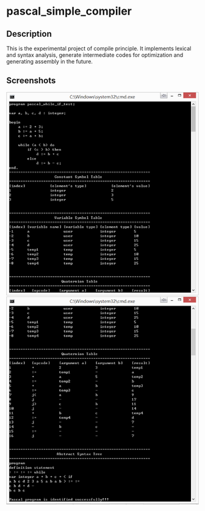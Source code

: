 # pascal_simple_compiler

## Description
This is the experimental project of compile principle. It implements lexical and syntax analysis, generate intermediate codes for optimization and generating assembly in the future.

## Screenshots
![pascal_simple_compiler_a](.images/pascal_simple_compiler_a.png)
![pascal_simple_compiler_b](.images/pascal_simple_compiler_b.png)
